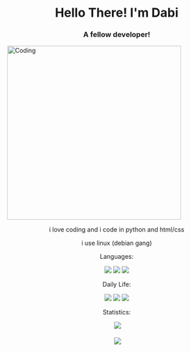 
<h1 align="center">Hello There! I'm Dabi</h1>
<h3 align="center">A fellow developer!</h3>
<p align="center">
 
</p>

<img align="center" alt="Coding" width="400" src="https://cdn.dribbble.com/users/2646423/screenshots/5507196/computer.gif">

<p align="center">
 i love coding and i code in python and html/css
<p align="center">
 i use linux (debian gang)
  </p>

  <p align="center">
    Languages:
  
  <p align="center">
    <img src="https://img.shields.io/badge/-Python-blue">
    <img src="https://img.shields.io/badge/-bash-green">
     <img src="https://img.shields.io/badge/-HTML-red">
  <p>
    

  <p align="center">
    Daily Life:
  
  <p align="center">
    <img src="https://img.shields.io/badge/-Spotify-brightgreen">
    <img src="https://img.shields.io/badge/-VS%20Code-blue">
    <img src="https://img.shields.io/badge/-Debian-darkblue">
  </p>
  

  <p align="center">
   Statistics:

<p align="center">&nbsp;<img src="https://github-readme-stats.vercel.app/api/top-langs/?username=afnan007a&langs_count=5&theme=nord" /></p>
<p align="center">&nbsp;<img align="center" src="https://github-readme-stats.vercel.app/api?username=afnan007a&show_icons=true&theme=nord"/></p>


